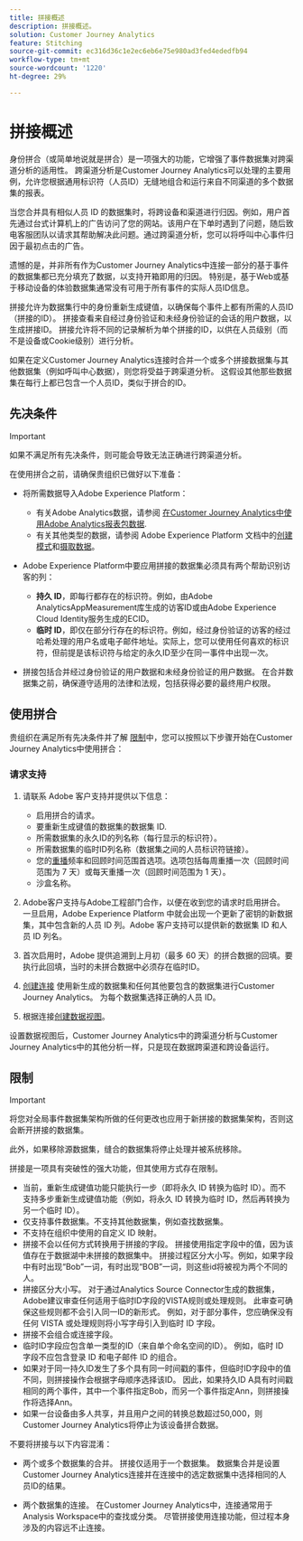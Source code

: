 ```yaml
---
title: 拼接概述
description: 拼接概述。
solution: Customer Journey Analytics
feature: Stitching
source-git-commit: ec316d36c1e2ec6eb6e75e980ad3fed4ededfb94
workflow-type: tm+mt
source-wordcount: '1220'
ht-degree: 29%

---
```


# 拼接概述

身份拼合（或简单地说就是拼合）是一项强大的功能，它增强了事件数据集对跨渠道分析的适用性。 跨渠道分析是Customer Journey Analytics可以处理的主要用例，允许您根据通用标识符（人员ID）无缝地组合和运行来自不同渠道的多个数据集的报表。

当您合并具有相似人员 ID 的数据集时，将跨设备和渠道进行归因。例如，用户首先通过台式计算机上的广告访问了您的网站。该用户在下单时遇到了问题，随后致电客服团队以请求其帮助解决此问题。通过跨渠道分析，您可以将呼叫中心事件归因于最初点击的广告。

遗憾的是，并非所有作为Customer Journey Analytics中连接一部分的基于事件的数据集都已充分填充了数据，以支持开箱即用的归因。 特别是，基于Web或基于移动设备的体验数据集通常没有可用于所有事件的实际人员ID信息。

拼接允许为数据集行中的身份重新生成键值，以确保每个事件上都有所需的人员ID（拼接的ID）。 拼接查看来自经过身份验证和未经身份验证的会话的用户数据，以生成拼接ID。 拼接允许将不同的记录解析为单个拼接的ID，以供在人员级别（而不是设备或Cookie级别）进行分析。

如果在定义Customer Journey Analytics连接时合并一个或多个拼接数据集与其他数据集（例如呼叫中心数据），则您将受益于跨渠道分析。 这假设其他那些数据集在每行上都已包含一个人员ID，类似于拼合的ID。


## 先决条件

>[!IMPORTANT]
>
>如果不满足所有先决条件，则可能会导致无法正确进行跨渠道分析。

在使用拼合之前，请确保贵组织已做好以下准备：

* 将所需数据导入Adobe Experience Platform：

   * 有关Adobe Analytics数据，请参阅 [在Customer Journey Analytics中使用Adobe Analytics报表包数据](/help/getting-started/aa-vs-cja/aa-data-in-cja.md).
   * 有关其他类型的数据，请参阅 Adobe Experience Platform 文档中的[创建模式](https://experienceleague.adobe.com/docs/experience-platform/xdm/tutorials/create-schema-ui.html?lang=zh-Hans)和[摄取数据](https://experienceleague.adobe.com/docs/experience-platform/ingestion/home.html?lang=zh-Hans)。

* Adobe Experience Platform中要应用拼接的数据集必须具有两个帮助识别访客的列：

   * **持久 ID**，即每行都存在的标识符。例如，由Adobe AnalyticsAppMeasurement库生成的访客ID或由Adobe Experience Cloud Identity服务生成的ECID。
   * **临时 ID**，即仅在部分行存在的标识符。例如，经过身份验证的访客的经过哈希处理的用户名或电子邮件地址。实际上，您可以使用任何喜欢的标识符，但前提是该标识符与给定的永久ID至少在同一事件中出现一次。

* 拼接包括合并经过身份验证的用户数据和未经身份验证的用户数据。 在合并数据集之前，确保遵守适用的法律和法规，包括获得必要的最终用户权限。


## 使用拼合

贵组织在满足所有先决条件并了解 [限制](#limitations)中，您可以按照以下步骤开始在Customer Journey Analytics中使用拼合：

### 请求支持

1. 请联系 Adobe 客户支持并提供以下信息：

   * 启用拼合的请求。
   * 要重新生成键值的数据集的数据集 ID.
   * 所需数据集的永久ID的列名称（每行显示的标识符）。
   * 所需数据集的临时ID列名称（数据集之间的人员标识符链接）。
   * 您的[重播](explained.md)频率和回顾时间范围首选项。选项包括每周重播一次（回顾时间范围为 7 天）或每天重播一次（回顾时间范围为 1 天）。
   * 沙盒名称。


2. Adobe客户支持与Adobe工程部门合作，以便在收到您的请求时启用拼合。 一旦启用，Adobe Experience Platform 中就会出现一个更新了密钥的新数据集，其中包含新的人员 ID 列。Adobe 客户支持可以提供新的数据集 ID 和人员 ID 列名。

3. 首次启用时，Adobe 提供追溯到上月初（最多 60 天）的拼合数据的回填。要执行此回填，当时的未拼合数据中必须存在临时ID。

4. [创建连接](/help/connections/create-connection.md) 使用新生成的数据集和任何其他要包含的数据集进行Customer Journey Analytics。 为每个数据集选择正确的人员 ID。

5. 根据连接[创建数据视图](/help/data-views/create-dataview.md)。

<!-- To do: Paragraph on backfill once product and marketing determine the best way forward. -->

设置数据视图后，Customer Journey Analytics中的跨渠道分析与Customer Journey Analytics中的其他分析一样，只是现在数据跨渠道和跨设备运行。

<!-- Uncomment once stitching UI is available (for limited testing)..

### Do It Yourself

|Positive|[!BADGE New Feature]{type=Positive before-title="false"}|

{{release-limited-testing-section}}

Alternatively, you can set up and use stitching through the Customer Journey Analytics user interface:

1. Go to the [Create and manage stitched datasets](stitching-ui.md) and follow steps to rekey your dataset.

2. [Create a connection](/help/connections/create-connection.md) in Customer Journey Analytics using the newly generated dataset and any other datasets that you want to include. Choose the correct person ID for each dataset.

3. [Create a connection](/help/connections/create-connection.md) in Customer Journey Analytics using the newly generated dataset and any other datasets that you want to include. Choose the correct person ID for each dataset.
   
4. [Create a data view](/help/data-views/create-dataview.md) based on the connection.

Once the data view is set up, the cross-channel analysis in Customer Journey Analytics is just like any other analysis in Customer Journey Analytics, except now the data operates across channels and devices.

-->


## 限制

>[!IMPORTANT]
>
>将您对全局事件数据集架构所做的任何更改也应用于新拼接的数据集架构，否则这会断开拼接的数据集。
>
>此外，如果移除源数据集，缝合的数据集将停止处理并被系统移除。

拼接是一项具有突破性的强大功能，但其使用方式存在限制。

* 当前，重新生成键值功能只能执行一步（即将永久 ID 转换为临时 ID）。而不支持多步重新生成键值功能（例如，将永久 ID 转换为临时 ID，然后再转换为另一个临时 ID）。
* 仅支持事件数据集。不支持其他数据集，例如查找数据集。
* 不支持在组织中使用的自定义 ID 映射。
* 拼接不会以任何方式转换用于拼接的字段。 拼接使用指定字段中的值，因为该值存在于数据湖中未拼接的数据集中。 拼接过程区分大小写。例如，如果字段中有时出现“Bob”一词，有时出现“BOB”一词，则这些id将被视为两个不同的人。
* 拼接区分大小写。 对于通过Analytics Source Connector生成的数据集，Adobe建议审查任何适用于临时ID字段的VISTA规则或处理规则。 此审查可确保这些规则都不会引入同一ID的新形式。 例如，对于部分事件，您应确保没有任何 VISTA 或处理规则将小写字母引入到临时 ID 字段。
* 拼接不会组合或连接字段。
* 临时ID字段应包含单一类型的ID（来自单个命名空间的ID）。 例如，临时 ID 字段不应包含登录 ID 和电子邮件 ID 的组合。
* 如果对于同一持久ID发生了多个具有同一时间戳的事件，但临时ID字段中的值不同，则拼接操作会根据字母顺序选择该ID。 因此，如果持久ID A具有时间戳相同的两个事件，其中一个事件指定Bob，而另一个事件指定Ann，则拼接操作将选择Ann。
* 如果一台设备由多人共享，并且用户之间的转换总数超过50,000，则Customer Journey Analytics将停止为该设备拼合数据。

不要将拼接与以下内容混淆：

* 两个或多个数据集的合并。 拼接仅适用于一个数据集。 数据集合并是设置Customer Journey Analytics连接并在连接中的选定数据集中选择相同的人员ID的结果。

* 两个数据集的连接。 在Customer Journey Analytics中，连接通常用于Analysis Workspace中的查找或分类。 尽管拼接使用连接功能，但过程本身涉及的内容远不止连接。

